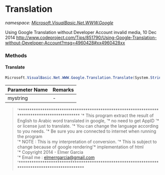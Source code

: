 ﻿# Translation
_namespace: <a href="#" onClick="load('/docs/Microsoft.VisualBasic.Net.WWW.Google/index.md')">Microsoft.VisualBasic.Net.WWW.Google</a>_

Using Google Translation without Developer Account
 invalid media, 10 Dec 2014
 http://www.codeproject.com/Tips/851790/Using-Google-Translation-without-Developer-Account?msg=4960428#xx4960428xx



### Methods

#### Translate
```csharp
Microsoft.VisualBasic.Net.WWW.Google.Translation.Translate(System.String)
```


|Parameter Name|Remarks|
|--------------|-------|
|mystring|-|

> 
>  '**********************************************************************************************
>  '* This program extract the result of English to Arabic word translated in google, 
>  '* no need to get AppID '* or license just to translate. 
>  '* You can change the language according to you needs.
>  '* Be sure you are connected to internet when running the program                                       
>  '* NOTE : This is my interpretation of conversion. 
>  '* This is subject to change because of google rendering'* implementation of html       
>  '* Copyright 2014 - Elmer Garcia                                                                        
>  '* Email me : elmerrgarcia@gmail.com
>  '************************************************************************************************
>  


